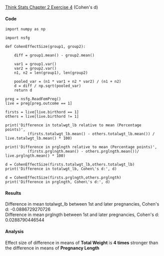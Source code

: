 [Think Stats Chapter 2 Exercise 4](http://greenteapress.com/thinkstats2/html/thinkstats2003.html#toc24) (Cohen's d)

#### Code
```  
import numpy as np

import nsfg

def CohenEffectSize(group1, group2):
    
    diff = group1.mean() - group2.mean()

    var1 = group1.var()
    var2 = group2.var()
    n1, n2 = len(group1), len(group2)

    pooled_var = (n1 * var1 + n2 * var2) / (n1 + n2)
    d = diff / np.sqrt(pooled_var)
    return d

preg = nsfg.ReadFemPreg()
live = preg[preg.outcome == 1]

firsts = live[live.birthord == 1]
others = live[live.birthord != 1]

print('Difference in totalwgt_lb relative to mean (Percentage points)', 
          (firsts.totalwgt_lb.mean() - others.totalwgt_lb.mean()) / live.totalwgt_lb.mean() * 100)

print('Difference in prglngth relative to mean (Percentage points)', 
          (firsts.prglngth.mean() - others.prglngth.mean())/ live.prglngth.mean() * 100)

d = CohenEffectSize(firsts.totalwgt_lb,others.totalwgt_lb)
print('Difference in totalwgt_lb, Cohen\'s d:', d)

d = CohenEffectSize(firsts.prglngth,others.prglngth)
print('Difference in prglngth, Cohen\'s d:', d)
```
#### Results
Difference in mean totalwgt\_lb between 1st and later pregnancies, Cohen's d: -0.0886729270726    
Difference in mean prglngth between 1st and later pregnancies, Cohen's d: 0.0288790446544

#### Analysis
Effect size of difference in means of **Total Weight** is **4 times** stronger than the difference in means of **Pregnancy Length** 
